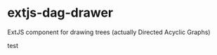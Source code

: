 extjs-dag-drawer
================

ExtJS component for drawing trees (actually Directed Acyclic Graphs)

test